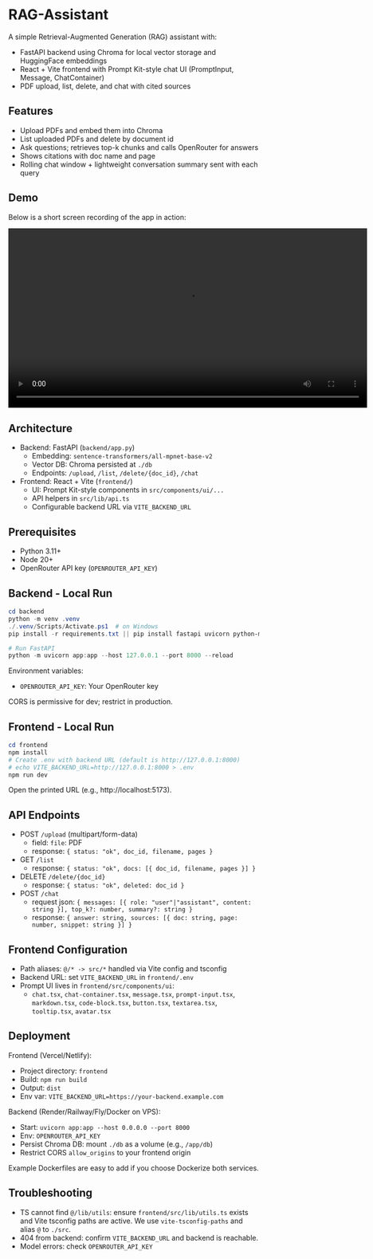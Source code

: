 # RAG-Assistant

A simple Retrieval-Augmented Generation (RAG) assistant with:
- FastAPI backend using Chroma for local vector storage and HuggingFace embeddings
- React + Vite frontend with Prompt Kit-style chat UI (PromptInput, Message, ChatContainer)
- PDF upload, list, delete, and chat with cited sources


## Features
- Upload PDFs and embed them into Chroma
- List uploaded PDFs and delete by document id
- Ask questions; retrieves top-k chunks and calls OpenRouter for answers
- Shows citations with doc name and page
- Rolling chat window + lightweight conversation summary sent with each query


## Demo
Below is a short screen recording of the app in action:

<video src="public/20251020-1226-52.7592098.mp4" controls width="720"></video>


## Architecture
- Backend: FastAPI (`backend/app.py`)
  - Embedding: `sentence-transformers/all-mpnet-base-v2`
  - Vector DB: Chroma persisted at `./db`
  - Endpoints: `/upload`, `/list`, `/delete/{doc_id}`, `/chat`
- Frontend: React + Vite (`frontend/`)
  - UI: Prompt Kit-style components in `src/components/ui/...`
  - API helpers in `src/lib/api.ts`
  - Configurable backend URL via `VITE_BACKEND_URL`


## Prerequisites
- Python 3.11+
- Node 20+
- OpenRouter API key (`OPENROUTER_API_KEY`)


## Backend - Local Run
```powershell
cd backend
python -m venv .venv
./.venv/Scripts/Activate.ps1  # on Windows
pip install -r requirements.txt || pip install fastapi uvicorn python-multipart langchain-community pypdf chromadb sentence-transformers httpx python-dotenv

# Run FastAPI
python -m uvicorn app:app --host 127.0.0.1 --port 8000 --reload
```
Environment variables:
- `OPENROUTER_API_KEY`: Your OpenRouter key

CORS is permissive for dev; restrict in production.


## Frontend - Local Run
```powershell
cd frontend
npm install
# Create .env with backend URL (default is http://127.0.0.1:8000)
# echo VITE_BACKEND_URL=http://127.0.0.1:8000 > .env
npm run dev
```
Open the printed URL (e.g., http://localhost:5173).


## API Endpoints
- POST `/upload` (multipart/form-data)
  - field: `file`: PDF
  - response: `{ status: "ok", doc_id, filename, pages }`
- GET `/list`
  - response: `{ status: "ok", docs: [{ doc_id, filename, pages }] }`
- DELETE `/delete/{doc_id}`
  - response: `{ status: "ok", deleted: doc_id }`
- POST `/chat`
  - request json: `{ messages: [{ role: "user"|"assistant", content: string }], top_k?: number, summary?: string }`
  - response: `{ answer: string, sources: [{ doc: string, page: number, snippet: string }] }`


## Frontend Configuration
- Path aliases: `@/* -> src/*` handled via Vite config and tsconfig
- Backend URL: set `VITE_BACKEND_URL` in `frontend/.env`
- Prompt UI lives in `frontend/src/components/ui`:
  - `chat.tsx`, `chat-container.tsx`, `message.tsx`, `prompt-input.tsx`, `markdown.tsx`, `code-block.tsx`, `button.tsx`, `textarea.tsx`, `tooltip.tsx`, `avatar.tsx`


## Deployment
Frontend (Vercel/Netlify):
- Project directory: `frontend`
- Build: `npm run build`
- Output: `dist`
- Env var: `VITE_BACKEND_URL=https://your-backend.example.com`

Backend (Render/Railway/Fly/Docker on VPS):
- Start: `uvicorn app:app --host 0.0.0.0 --port 8000`
- Env: `OPENROUTER_API_KEY`
- Persist Chroma DB: mount `./db` as a volume (e.g., `/app/db`)
- Restrict CORS `allow_origins` to your frontend origin

Example Dockerfiles are easy to add if you choose Dockerize both services.


## Troubleshooting
- TS cannot find `@/lib/utils`: ensure `frontend/src/lib/utils.ts` exists and Vite tsconfig paths are active. We use `vite-tsconfig-paths` and alias `@` to `./src`.
- 404 from backend: confirm `VITE_BACKEND_URL` and backend is reachable.
- Model errors: check `OPENROUTER_API_KEY`